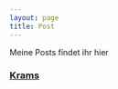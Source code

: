 ```yaml
---
layout: page
title: Post
---
```


Meine Posts findet ihr hier

### [Krams](october22 "Versuche es doch mal")
